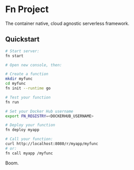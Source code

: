 # Fn Project

The container native, cloud agnostic serverless framework.

## Quickstart

```sh
# Start server:
fn start

# Open new console, then:

# Create a function
mkdir myfunc
cd myfunc
fn init --runtime go

# Test your function
fn run

# Set your Docker Hub username
export FN_REGISTRY=<DOCKERHUB_USERNAME>

# Deploy your function
fn deploy myapp

# Call your function:
curl http://localhost:8080/r/myapp/myfunc
# or:
fn call myapp /myfunc
```

Boom.

